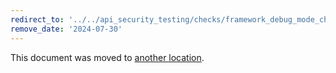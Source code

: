 ```yaml
---
redirect_to: '../../api_security_testing/checks/framework_debug_mode_check.md'
remove_date: '2024-07-30'
---
```


This document was moved to [another location](../../api_security_testing/checks/framework_debug_mode_check.md).

<!-- This redirect file can be deleted after <2024-07-30>. -->
<!-- Redirects that point to other docs in the same project expire in three months. -->
<!-- Redirects that point to docs in a different project or site (for example, link is not relative and starts with `https:`) expire in one year. -->
<!-- Before deletion, see: https://docs.gitlab.com/ee/development/documentation/redirects.html -->